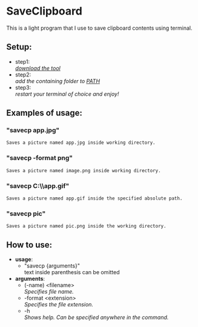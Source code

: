 # SaveClipboard
This is a light program that I use to save clipboard contents using terminal.

## Setup:
- step1:  
  *[download the tool](https://github.com/iQuerz/SaveClipboard/raw/main/savecp.exe)*
- step2:  
  *add the containing folder to [PATH](https://www.google.com/search?q=how+to+add+a+folder+to+PATH+in+windows)*
- step3:  
  *restart your terminal of choice and enjoy!*

## Examples of usage: 
  ### "savecp app.jpg"  
    Saves a picture named app.jpg inside working directory.  
  ### "savecp -format png"  
    Saves a picture named image.png inside working directory.  
  ### "savecp C:\\\app.gif"  
    Saves a picture named app.gif inside the specified absolute path.  
  ### "savecp pic"  
    Saves a picture named pic.png inside the working directory.
    
## How to use:
- **usage**:  
  * "savecp {arguments}"  
  text inside parenthesis can be omitted  
- **arguments**:  
  * (-name) \<filename\>  
    *Specifies file name.*  
  * -format \<extension\>  
    *Specifies the file extension.*  
  * -h  
  *Shows help. Can be specified anywhere in the command.*  
